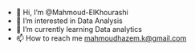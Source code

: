 - 👋 Hi, I’m @Mahmoud-ElKhourashi
- 👀 I’m interested in Data Analysis 
- 🌱 I’m currently learning Data analytics
- 📫 How to reach me mahmoudhazem.k@gmail.com

<!---
Mahmoud-Elhourashi/Mahmoud-Elhourashi is a ✨ special ✨ repository because its `README.md` (this file) appears on your GitHub profile.
You can click the Preview link to take a look at your changes.
--->
